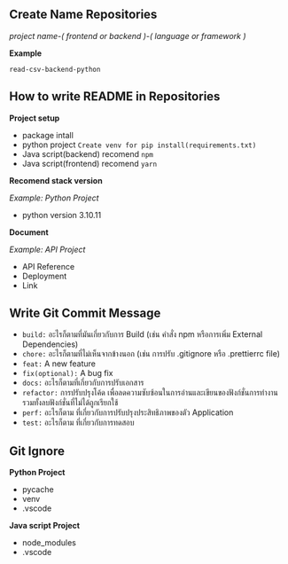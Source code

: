 ## Create Name Repositories

*project name-( frontend or backend )-( language or framework )*

**Example**

`read-csv-backend-python`

## How to write README in Repositories

**Project setup**
- package intall
- python project `Create venv for pip install(requirements.txt)`
- Java script(backend) recomend `npm`
- Java script(frontend) recomend `yarn`

**Recomend stack version**

*Example: Python Project*

- python version 3.10.11

**Document**

*Example: API Project*
- API Reference
- Deployment
- Link

## Write Git Commit Message
- `build:` อะไรก็ตามที่มันเกี่ยวกับการ Build (เช่น คำสั่ง npm หรือการเพิ่ม External Dependencies)
- `chore:` อะไรก็ตามที่ไม่เห็นจากข้างนอก (เช่น การปรับ .gitignore หรือ .prettierrc file)
- `feat:` A new feature
- `fix(optional):` A bug fix
- `docs:` อะไรก็ตามที่เกี่ยวกับการปรับเอกสาร
- `refactor:` การปรับปรุงโค้ด เพื่อลดความซับซ้อนในการอ่านและเขียนของฟังก์ชั่นการทำงาน รวมทั้งลบฟังก์ชั่นที่ไม่ได้ถูกเรียกใช้
- `perf:` อะไรก็ตาม ที่เกี่ยวกับการปรับปรุงประสิทธิภาพของตัว Application
- `test:` อะไรก็ตาม ที่เกี่ยวกับการทดสอบ 

## Git Ignore

**Python Project**
- pycache
- venv
- .vscode

**Java script Project**
- node_modules
- .vscode
